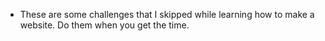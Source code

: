- These are some challenges that I skipped while learning how to make a website. Do them when you get the time.
